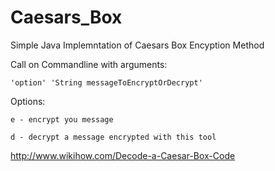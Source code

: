 # Caesars_Box

Simple Java Implemntation of Caesars Box Encyption Method

  Call on Commandline with arguments:
  
    'option' 'String messageToEncryptOrDecrypt'

  Options:
  
    e - encrypt you message
    
    d - decrypt a message encrypted with this tool

http://www.wikihow.com/Decode-a-Caesar-Box-Code
